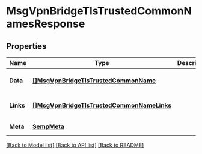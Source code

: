 # MsgVpnBridgeTlsTrustedCommonNamesResponse

## Properties
Name | Type | Description | Notes
------------ | ------------- | ------------- | -------------
**Data** | [**[]MsgVpnBridgeTlsTrustedCommonName**](MsgVpnBridgeTlsTrustedCommonName.md) |  | [optional] [default to null]
**Links** | [**[]MsgVpnBridgeTlsTrustedCommonNameLinks**](MsgVpnBridgeTlsTrustedCommonNameLinks.md) |  | [optional] [default to null]
**Meta** | [**SempMeta**](SempMeta.md) |  | [default to null]

[[Back to Model list]](../README.md#documentation-for-models) [[Back to API list]](../README.md#documentation-for-api-endpoints) [[Back to README]](../README.md)


